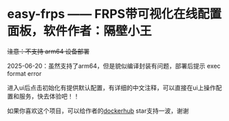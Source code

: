 # easy-frps —— FRPS带可视化在线配置面板，软件作者：隔壁小王

<del>注意：不支持 arm64 设备部署

2025-06-20：虽然支持了arm64，但是貌似编译封装有问题，部署后提示 exec format error

进入ui后点击初始化有提供默认配置，有详细的中文注释，可以直接在ui上操作配置和服务，快去体验吧！！

如果你喜欢这个项目，可以给作者的[dockerhub](https://hub.docker.com/r/qq918652593/easy-frps) star支持一波，谢谢
